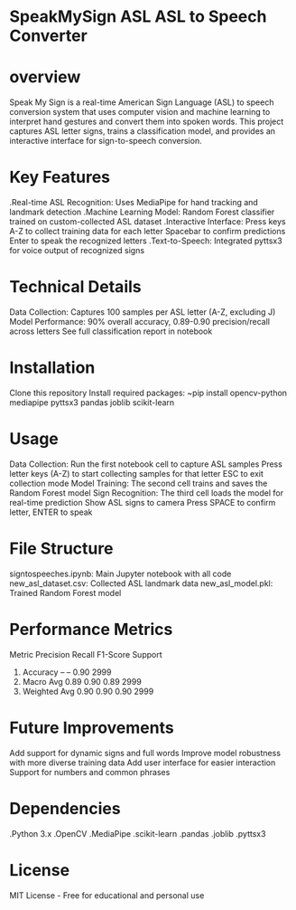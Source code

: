 # SpeakMySign ASL  ASL to Speech Converter
# overview
Speak My Sign is a real-time American Sign Language (ASL) to speech conversion system that uses computer vision and machine learning 
to interpret hand gestures and convert them into spoken words. This project captures ASL letter signs, trains a classification model,
and provides an interactive interface for sign-to-speech conversion.
# Key Features
.Real-time ASL Recognition: Uses MediaPipe for hand tracking and landmark detection
.Machine Learning Model: Random Forest classifier trained on custom-collected ASL dataset
.Interactive Interface:
Press keys A-Z to collect training data for each letter
Spacebar to confirm predictions
Enter to speak the recognized letters
.Text-to-Speech: Integrated pyttsx3 for voice output of recognized signs
# Technical Details
Data Collection: Captures 100 samples per ASL letter (A-Z, excluding J)
Model Performance:
90% overall accuracy, 
0.89-0.90 precision/recall across letters
See full classification report in notebook
# Installation
Clone this repository
Install required packages:
~pip install opencv-python mediapipe pyttsx3 pandas joblib scikit-learn
# Usage
Data Collection:
Run the first notebook cell to capture ASL samples
Press letter keys (A-Z) to start collecting samples for that letter
ESC to exit collection mode
Model Training:
The second cell trains and saves the Random Forest model
Sign Recognition:
The third cell loads the model for real-time prediction
Show ASL signs to camera
Press SPACE to confirm letter, ENTER to speak
# File Structure
signtospeeches.ipynb: Main Jupyter notebook with all code
new_asl_dataset.csv: Collected ASL landmark data
new_asl_model.pkl: Trained Random Forest model
# Performance Metrics
   Metric	Precision	Recall	F1-Score	Support
1. Accuracy	–	–	0.90	2999
2. Macro Avg	0.89	0.90	0.89	2999
3. Weighted Avg	0.90	0.90	0.90	2999
# Future Improvements
Add support for dynamic signs and full words
Improve model robustness with more diverse training data
Add user interface for easier interaction
Support for numbers and common phrases
# Dependencies
.Python 3.x
.OpenCV
.MediaPipe
.scikit-learn
.pandas
.joblib
.pyttsx3
# License
MIT License - Free for educational and personal use


